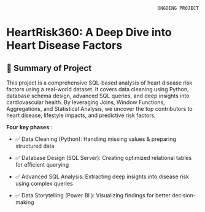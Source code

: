                                                            ONGOING PROJECT
                                                                                                                      
# HeartRisk360: A Deep Dive into Heart Disease Factors
## 📌 Summary of Project
This project is a comprehensive SQL-based analysis of heart disease risk factors using a real-world dataset. It covers data cleaning using Python, database schema design, advanced SQL queries, and deep insights into cardiovascular health. By leveraging Joins, Window Functions, Aggregations, and Statistical Analysis, we uncover the top contributors to heart disease, lifestyle impacts, and predictive risk factors.

**Four key phases** :

- ✅ Data Cleaning (Python): Handling missing values & preparing structured data

- ✅ Database Design (SQL Server): Creating optimized relational tables for efficient querying

- ✅ Advanced SQL Analysis: Extracting deep insights into disease risk using complex queries

- ✅ Data Storytelling (Power BI ): Visualizing findings for better decision-making
